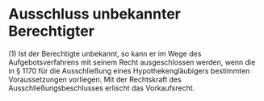 # Ausschluss unbekannter Berechtigter

(1) Ist der Berechtigte unbekannt, so kann er im Wege des Aufgebotsverfahrens mit seinem Recht ausgeschlossen werden, wenn die in § 1170 für die Ausschließung eines Hypothekengläubigers bestimmten Voraussetzungen vorliegen. Mit der Rechtskraft des Ausschließungsbeschlusses erlischt das Vorkaufsrecht.